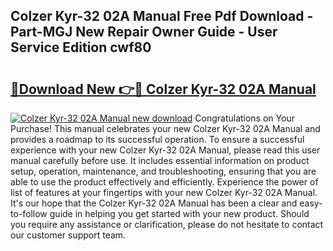 ## Colzer Kyr-32 02A Manual Free Pdf Download - Part-MGJ New Repair Owner Guide - User Service Edition cwf80

# <h2><a href="http://bc25355.oget.top/?id=Colzer+Kyr-32+02A+Manual">🔗Download New 👉🔴 Colzer Kyr-32 02A Manual</a></h2>

[![Colzer Kyr-32 02A Manual new download](https://i.imgur.com/5g1atiW.png)](http://bc25355.oget.top/?id=Colzer+Kyr-32+02A+Manual)
Congratulations on Your Purchase! This manual celebrates your new Colzer Kyr-32 02A Manual and provides a roadmap to its successful operation. To ensure a successful experience with your new Colzer Kyr-32 02A Manual, please read this user manual carefully before use. It includes essential information on product setup, operation, maintenance, and troubleshooting, ensuring that you are able to use the product effectively and efficiently. Experience the power of list of features at your fingertips with your new Colzer Kyr-32 02A Manual. It's our hope that the Colzer Kyr-32 02A Manual has been a clear and easy-to-follow guide in helping you get started with your new product. Should you require any assistance or clarification, please do not hesitate to contact our customer support team.
